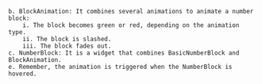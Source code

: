 
    b. BlockAnimation: It combines several animations to animate a number block:
        i. The block becomes green or red, depending on the animation type.
        ii. The block is slashed.
        iii. The block fades out.
    c. NumberBlock: It is a widget that combines BasicNumberBlock and BlockAnimation.
    e. Remember, the animation is triggered when the NumberBlock is hovered.